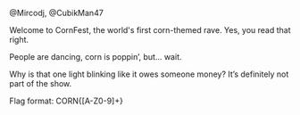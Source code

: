 @Mircodj, @CubikMan47

Welcome to CornFest, the world's first corn-themed rave. Yes, you read that right.

People are dancing, corn is poppin’, but... wait.

Why is that one light blinking like it owes someone money?
It’s definitely not part of the show.

Flag format: CORN{[A-Z0-9]+}
